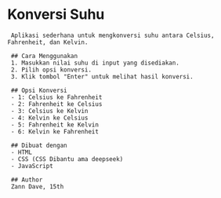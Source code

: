# Konversi Suhu

     Aplikasi sederhana untuk mengkonversi suhu antara Celsius, Fahrenheit, dan Kelvin.

     ## Cara Menggunakan
     1. Masukkan nilai suhu di input yang disediakan.
     2. Pilih opsi konversi.
     3. Klik tombol "Enter" untuk melihat hasil konversi.

     ## Opsi Konversi
     - 1: Celsius ke Fahrenheit
     - 2: Fahrenheit ke Celsius
     - 3: Celsius ke Kelvin
     - 4: Kelvin ke Celsius
     - 5: Fahrenheit ke Kelvin
     - 6: Kelvin ke Fahrenheit

     ## Dibuat dengan
     - HTML
     - CSS (CSS Dibantu ama deepseek)
     - JavaScript

     ## Author
     Zann Dave, 15th
